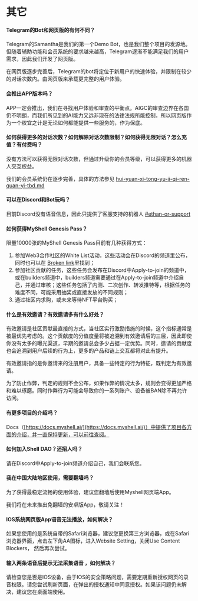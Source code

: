 # 其它

#### Telegram的Bot和网页版的有何不同？

Telegram的Samantha是我们的第一个Demo Bot，也是我们整个项目的发源地。但随着辅助功能和会员系统的要求越来越高，Telegram逐渐不能满足我们的用户需求，因此我们开发了网页版。

在网页版逐步完善后，Telegram的bot将定位于新用户的快速体验，并限制在较少的对话次数内。由网页版来承载更完整的用户体验。

#### 会推出APP版本吗？

APP一定会推出，我们在寻找用户体验和审查的平衡点。AIGC的审查边界在各国仍不明朗，而我们所见到的AI能力又远非现在的法律法规所能控制，所以网页版作为一个权宜之计是无论如何都能提供一些服务的，作为保底。

#### 如何获得更多的对话次数？如何解除对话次数限制？如何获得无限对话？怎么充值？有付费吗？

没有方法可以获得无限对话次数，但通过升级你的会员等级，可以获得更多的机器人交互权益。

我们的会员系统仍在逐步完善，具体的方法参见 [hui-yuan-xi-tong-yu-ji-qi-ren-quan-yi-tbd.md](../chan-pin-shou-ce/hui-yuan-xi-tong-yu-ji-qi-ren-quan-yi-tbd.md "mention")

#### 可以在Discord和Bot玩吗？

目前Discord没有语音信息，因此只提供了客服支持的机器人 [#ethan-or-support](../chan-pin-shou-ce/ji-qi-ren-jie-shao.md#ethan-or-support "mention")&#x20;

#### 如何获得MyShell Genesis Pass？

限量10000张的MyShell Genesis Pass目前有几种获得方式：

1. 参加Web3合作社区的White List活动，这些活动会在Discord的频道里公布，同时也可以在 [Broken link](broken-reference "mention")里找到；
2. 参加社区贡献的任务，这些任务会发布在Discord中Apply-to-join的频道中，或在builders频道中，builders频道需要通过在Apply-to-join频道中介绍自己，并通过审核；这些任务包括了内测、二次创作、转发推特等，根据任务的难度不同，可能采用抽奖或直接发放的不同规则；
3. 通过社区内求购，或未来等待NFT平台购买；

#### 什么是有效邀请？有效邀请多有什么好处？

有效邀请是社区贡献最直接的方式，当社区实行激励措施的时候，这个指标通常是被最优先考虑的。这个贡献度的分值度量将被追溯到有效邀请后的三层，因此即使你没有太多的曝光渠道，早期的邀请总会多少占据一定优势。同时，邀请的贡献度也会追溯到用户后续的行为上，更多的产品和链上交互都将对此有提升。

有效邀请指的是你邀请来的注册用户，具备一些特定的行为特征，既判定为有效邀请。

为了防止作弊，判定的规则不会公布，如果作弊的情况太多，规则会变得更加严格和难以琢磨。同时作弊行为可能会导致你的一系列账户、设备被BAN除不再允许访问。

#### 有更多项目的介绍吗？

Docs（[https://docs.myshell.ai/](https://docs.myshell.ai/)）中提供了项目各方面的介绍，并一直保持更新，可以前往查阅。

#### 如何加入Shell DAO？还招人吗？

请在Discord中Apply-to-join频道介绍自己，我们会联系您。

#### 我在中国大陆地区使用，需要翻墙吗？

为了获得最稳定流畅的使用体验，建议您翻墙后使用Myshell网页端App。

我们将在未来推出免翻墙的安卓版App，敬请关注！

#### IOS系统网页版App语音无法播放，如何解决？

如果您使用的是系统自带的Safari浏览器，建议您更换第三方浏览器，或在Safari浏览器界面，点击左下角AA图标，进入Website Setting，关闭Use Content Blockers， 然后再次尝试。

#### 输入两条语音后提示无法采集语音 ，如何解决？

请检查您是否是IOS设备，由于IOS的安全策略问题，需要定期重新授权网页的录音权限。请您尝试刷新页面，在弹出的授权通知中同意授权。如果该问题仍未解决，建议您在桌面端使用。





